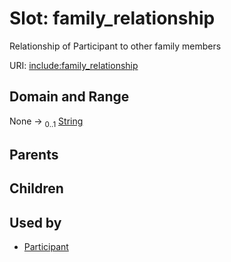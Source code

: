 
# Slot: family_relationship


Relationship of Participant to other family members

URI: [include:family_relationship](https://w3id.org/include/family_relationship)


## Domain and Range

None &#8594;  <sub>0..1</sub> [String](types/String.md)

## Parents


## Children


## Used by

 * [Participant](Participant.md)
